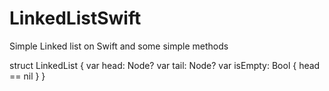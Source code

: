 # LinkedListSwift

Simple Linked list on Swift and some simple methods 

struct LinkedList {
    var head: Node?
    var tail: Node?
    var isEmpty: Bool {
        head == nil
    }
}
